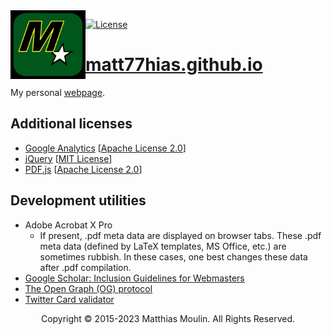 <img align="left" src="res/Picture.jpg" width="120px"/>

[![License][s1]][li]

[s1]: https://img.shields.io/badge/licence-No%20Licence-blue.svg

[li]: https://raw.githubusercontent.com/matt77hias/matt77hias.github.io/master/LICENSE.txt

# [matt77hias.github.io](https://matt77hias.github.io)
My personal [webpage](https://matt77hias.github.io).

## Additional licenses
* [Google Analytics](https://github.com/GoogleWebComponents/google-analytics) [[Apache License 2.0](https://github.com/GoogleWebComponents/google-analytics/blob/master/LICENSE)]
* [jQuery](https://github.com/jquery/jquery) [[MIT License](https://github.com/jquery/jquery/blob/master/LICENSE.txt)]
* [PDF.js](https://github.com/mozilla/pdf.js) [[Apache License 2.0](https://github.com/mozilla/pdf.js/blob/master/LICENSE)]

## Development utilities
* Adobe Acrobat X Pro
  * If present, .pdf meta data are displayed on browser tabs. These .pdf meta data (defined by LaTeX templates, MS Office, etc.) are sometimes rubbish. In these cases, one best changes these data after .pdf compilation.
* [Google Scholar: Inclusion Guidelines for Webmasters](https://scholar.google.com/intl/en/scholar/inclusion.html)
* [The Open Graph (OG) protocol](http://ogp.me)
* [Twitter Card validator](https://cards-dev.twitter.com/validator)

<p align="center">Copyright © 2015-2023 Matthias Moulin. All Rights Reserved.</p>
